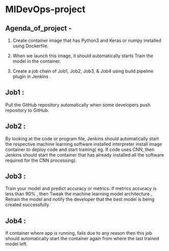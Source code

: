# MlDevOps-project

## Agenda_of_project -
1. Create container image that has Python3 and Keras or numpy installed using Dockerfile.

2. When we launch this image, it should automatically starts Train the model in the container.

3. Create a job chain of Job1, Job2, Job3, & Job4 using build pipeline plugin in Jenkins .

## Job1 : 
Pull the GitHub repository automatically when some developers push repository to GitHub.

## Job2 : 
By looking at the code or program file, Jenkins should automatically start the respective machine learning software installed interpreter install image container to deploy code and start training( eg. If code uses CNN, then Jenkins should start the container that has already installed all the software required for the CNN processing).

## Job3 : 
Train your model and predict accuracy or metrics. if metrics accuracy is less than 90% , then Tweak the machine learning model architecture , Retrain the model and notify the developer that the best model is being created successfully.

## Job4 : 
If container where app is running, fails due to any reason then this job should automatically start the container again from where the last trained model left.
